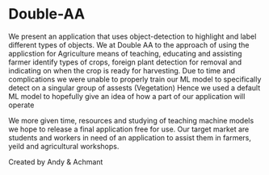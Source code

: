 # Double-AA
We present an application that uses object-detection to highlight and label different types of objects.
We at Double AA to the approach of using the applicstion for Agriculture means of teaching, educating and assisting farmer identify types of crops, foreign plant detection for removal and indicating on when the crop is ready for harvesting.
Due to time and complications we were unable to properly train our ML model to specifically detect on a singular group of assests (Vegetation)
Hence we used a default ML model to  hopefully give an idea of how a part of our application will operate

We more given time, resources and studying of teaching machine models we hope to release a final application free for use.
Our target market are students and workers in need of an application to assist them in farmers, yeild and agricultural workshops.

Created by Andy & Achmant

